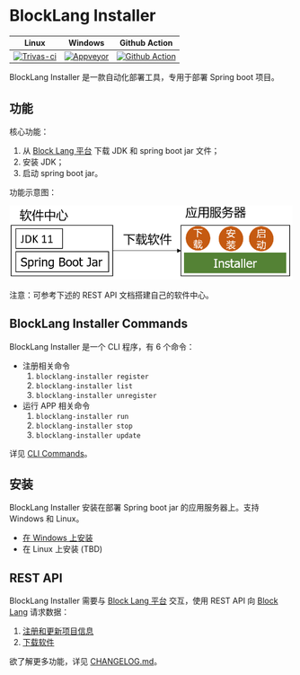 
# BlockLang Installer

|              **Linux**              |            **Windows**             |                      **Github Action**                      |
| :---------------------------------: | :--------------------------------: | :---------------------------------------------------------: |
| [![Trivas-ci][tci badge]][tci link] | [![Appveyor][avy badge]][avy link] | [![Github Action][github action badge]][github action link] |

BlockLang Installer 是一款自动化部署工具，专用于部署 Spring boot 项目。

## 功能

核心功能：

1. 从 [Block Lang 平台](https://blocklang.com) 下载 JDK 和 spring boot jar 文件；
2. 安装 JDK；
3. 启动 spring boot jar。

功能示意图：

![结构图](images/installer.png)

注意：可参考下述的 REST API 文档搭建自己的软件中心。

## BlockLang Installer Commands

BlockLang Installer 是一个 CLI 程序，有 6 个命令：

* 注册相关命令
  1. `blocklang-installer register`
  2. `blocklang-installer list`
  3. `blocklang-installer unregister`
* 运行 APP 相关命令
  1. `blocklang-installer run`
  1. `blocklang-installer stop`
  1. `blocklang-installer update`

详见 [CLI Commands](docs/commands.md)。

## 安装

BlockLang Installer 安装在部署 Spring boot jar 的应用服务器上。支持 Windows 和 Linux。

* [在 Windows 上安装](docs/install/windows.md)
* 在 Linux 上安装 (TBD)

## REST API

BlockLang Installer 需要与 [Block Lang 平台](https://blocklang.com) 交互，使用 REST API 向 [Block Lang](https://blocklang.com) 请求数据：

1. [注册和更新项目信息](docs/API/01_installers.md)
2. [下载软件](docs/API/02_apps.md)

欲了解更多功能，详见 [CHANGELOG.md](CHANGELOG.md)。

<!-- prettier-ignore -->
[tci badge]: https://travis-ci.org/blocklang/blocklang-installer.svg?branch=master
[tci link]: https://travis-ci.org/blocklang/blocklang-installer
[avy badge]: https://ci.appveyor.com/api/projects/status/bm3mrtr4p0vu8kx8?svg=true
[avy link]: https://ci.appveyor.com/project/xiaohulu/blocklang-installer
[github action badge]: https://github.com/blocklang/blocklang-installer/workflows/ci/badge.svg
[github action link]: https://github.com/blocklang/blocklang-installer/actions
